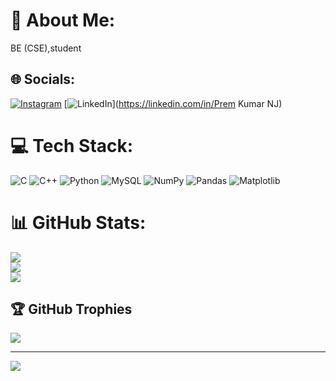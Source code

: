 # 💫 About Me:
BE (CSE),student


## 🌐 Socials:
[![Instagram](https://img.shields.io/badge/Instagram-%23E4405F.svg?logo=Instagram&logoColor=white)](https://instagram.com/premgowda754) [![LinkedIn](https://img.shields.io/badge/LinkedIn-%230077B5.svg?logo=linkedin&logoColor=white)](https://linkedin.com/in/Prem Kumar NJ) 

# 💻 Tech Stack:
![C](https://img.shields.io/badge/c-%2300599C.svg?style=for-the-badge&logo=c&logoColor=white) ![C++](https://img.shields.io/badge/c++-%2300599C.svg?style=for-the-badge&logo=c%2B%2B&logoColor=white) ![Python](https://img.shields.io/badge/python-3670A0?style=for-the-badge&logo=python&logoColor=ffdd54) ![MySQL](https://img.shields.io/badge/mysql-4479A1.svg?style=for-the-badge&logo=mysql&logoColor=white) ![NumPy](https://img.shields.io/badge/numpy-%23013243.svg?style=for-the-badge&logo=numpy&logoColor=white) ![Pandas](https://img.shields.io/badge/pandas-%23150458.svg?style=for-the-badge&logo=pandas&logoColor=white) ![Matplotlib](https://img.shields.io/badge/Matplotlib-%23ffffff.svg?style=for-the-badge&logo=Matplotlib&logoColor=black)
# 📊 GitHub Stats:
![](https://github-readme-stats.vercel.app/api?username=PremKumarNJ&theme=dark&hide_border=false&include_all_commits=true&count_private=true)<br/>
![](https://nirzak-streak-stats.vercel.app/?user=PremKumarNJ&theme=dark&hide_border=false)<br/>
![](https://github-readme-stats.vercel.app/api/top-langs/?username=PremKumarNJ&theme=dark&hide_border=false&include_all_commits=true&count_private=true&layout=compact)

## 🏆 GitHub Trophies
![](https://github-profile-trophy.vercel.app/?username=PremKumarNJ&theme=radical&no-frame=false&no-bg=true&margin-w=4)

---
[![](https://visitcount.itsvg.in/api?id=PremKumarNJ&icon=0&color=0)](https://visitcount.itsvg.in)

<!-- Proudly created with GPRM ( https://gprm.itsvg.in ) -->
